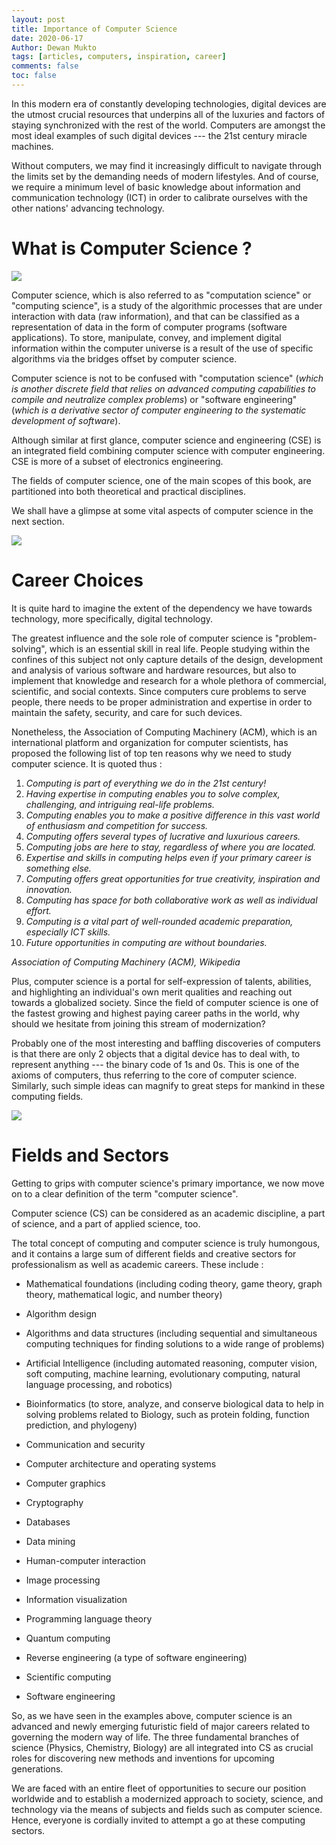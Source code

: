 ```yaml
---
layout: post
title: Importance of Computer Science
date: 2020-06-17
Author: Dewan Mukto
tags: [articles, computers, inspiration, career]
comments: false
toc: false
---
```


In this modern era of constantly developing technologies, digital devices are the utmost crucial resources that underpins all of the luxuries and factors of staying synchronized with the rest of the world. Computers are amongst the most ideal examples of such digital devices --- the 21st century miracle machines.

Without computers, we may find it increasingly difficult to navigate through the limits set by the demanding needs of modern lifestyles. And of course, we require a minimum level of basic knowledge about information and communication technology (ICT) in order to calibrate ourselves with the other nations' advancing technology.

What is Computer Science ?
==========================

![](https://miro.medium.com/max/875/1*M8_a-WDEeR90OFd7E0nnxg.png)

Computer science, which is also referred to as "computation science" or "computing science", is a study of the algorithmic processes that are under interaction with data (raw information), and that can be classified as a representation of data in the form of computer programs (software applications). To store, manipulate, convey, and implement digital information within the computer universe is a result of the use of specific algorithms via the bridges offset by computer science.

Computer science is not to be confused with "computation science" (*which is another discrete field that relies on advanced computing capabilities to compile and neutralize complex problems*) or "software engineering" (*which is a derivative sector of computer engineering to the systematic development of software*).

Although similar at first glance, computer science and engineering (CSE) is an integrated field combining computer science with computer engineering. CSE is more of a subset of electronics engineering.

The fields of computer science, one of the main scopes of this book, are partitioned into both theoretical and practical disciplines.

We shall have a glimpse at some vital aspects of computer science in the next section.


![](https://miro.medium.com/max/875/0*1f3argGOj26nB5yy)

Career Choices
==============

It is quite hard to imagine the extent of the dependency we have towards technology, more specifically, digital technology.

The greatest influence and the sole role of computer science is "problem-solving", which is an essential skill in real life. People studying within the confines of this subject not only capture details of the design, development and analysis of various software and hardware resources, but also to implement that knowledge and research for a whole plethora of commercial, scientific, and social contexts. Since computers cure problems to serve people, there needs to be proper administration and expertise in order to maintain the safety, security, and care for such devices.

Nonetheless, the Association of Computing Machinery (ACM), which is an international platform and organization for computer scientists, has proposed the following list of top ten reasons why we need to study computer science. It is quoted thus :

1.  *Computing is part of everything we do in the 21st century!*
2.  *Having expertise in computing enables you to solve complex, challenging, and intriguing real-life problems.*
3.  *Computing enables you to make a positive difference in this vast world of enthusiasm and competition for success.*
4.  *Computing offers several types of lucrative and luxurious careers.*
5.  *Computing jobs are here to stay, regardless of where you are located.*
6.  *Expertise and skills in computing helps even if your primary career is something else.*
7.  *Computing offers great opportunities for true creativity, inspiration and innovation.*
8.  *Computing has space for both collaborative work as well as individual effort.*
9.  *Computing is a vital part of well-rounded academic preparation, especially ICT skills.*
10. *Future opportunities in computing are without boundaries.*

*Association of Computing Machinery (ACM), Wikipedia*

Plus, computer science is a portal for self-expression of talents, abilities, and highlighting an individual's own merit qualities and reaching out towards a globalized society. Since the field of computer science is one of the fastest growing and highest paying career paths in the world, why should we hesitate from joining this stream of modernization?

Probably one of the most interesting and baffling discoveries of computers is that there are only 2 objects that a digital device has to deal with, to represent anything --- the binary code of 1s and 0s. This is one of the axioms of computers, thus referring to the core of computer science. Similarly, such simple ideas can magnify to great steps for mankind in these computing fields.

![](https://miro.medium.com/max/875/0*QJ1f_hZE0T-Gfbe3)

Fields and Sectors
==================

Getting to grips with computer science's primary importance, we now move on to a clear definition of the term "computer science".

Computer science (CS) can be considered as an academic discipline, a part of science, and a part of applied science, too.

The total concept of computing and computer science is truly humongous, and it contains a large sum of different fields and creative sectors for professionalism as well as academic careers. These include :

- Mathematical foundations (including coding theory, game theory, graph theory, mathematical logic, and number theory)

- Algorithm design

- Algorithms and data structures (including sequential and simultaneous computing techniques for finding solutions to a wide range of problems)

- Artificial Intelligence (including automated reasoning, computer vision, soft computing, machine learning, evolutionary computing, natural language processing, and robotics)

- Bioinformatics (to store, analyze, and conserve biological data to help in solving problems related to Biology, such as protein folding, function prediction, and phylogeny)

- Communication and security

- Computer architecture and operating systems

- Computer graphics

- Cryptography

- Databases

- Data mining

- Human-computer interaction

- Image processing

- Information visualization

- Programming language theory

- Quantum computing

- Reverse engineering (a type of software engineering)

- Scientific computing

- Software engineering

So, as we have seen in the examples above, computer science is an advanced and newly emerging futuristic field of major careers related to governing the modern way of life. The three fundamental branches of science (Physics, Chemistry, Biology) are all integrated into CS as crucial roles for discovering new methods and inventions for upcoming generations.

We are faced with an entire fleet of opportunities to secure our position worldwide and to establish a modernized approach to society, science, and technology via the means of subjects and fields such as computer science. Hence, everyone is cordially invited to attempt a go at these computing sectors.
